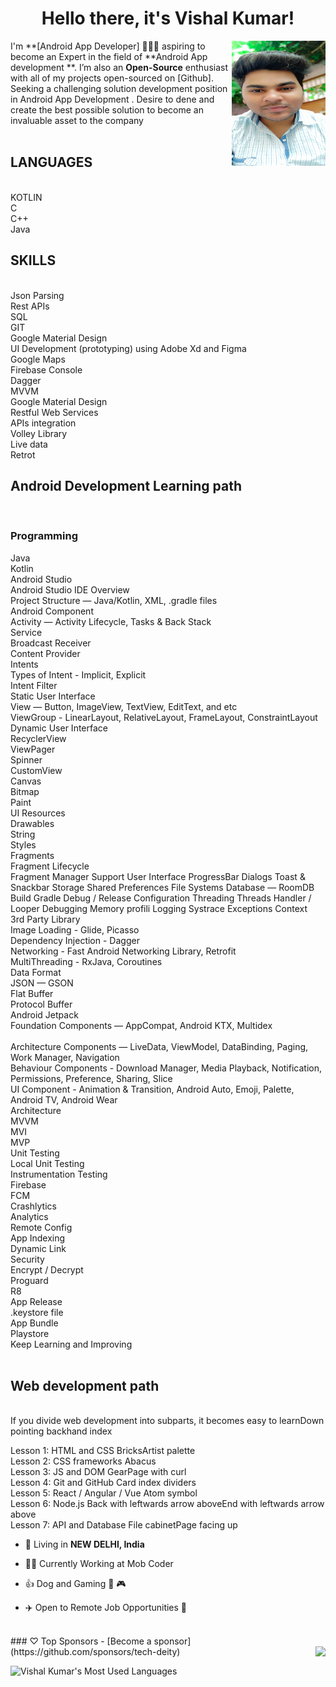 <h1 align="center"> Hello there, it's Vishal Kumar!</h1>


<img align="right" src="https://github.com/tech-deity/kotlin-basic/blob/main/157375116_293858125410250_4805920869720122906_o.jpg" height="200" width="150" />


I'm **[Android  App Developer] 👨🏻‍💻 aspiring to become an Expert in the field of **Android App  development **. I’m also an **Open-Source** enthusiast with all of my projects open-sourced on [Github]. Seeking a challenging solution
development position in Android App Development . Desire to dene and create the best possible
solution to become an invaluable asset to the company
<br/>
<br/>
<h2> LANGUAGES </h2><br/>
KOTLIN<br/>
C <br/>
C++ <br/>
Java <br/>

<h2> SKILLS  </h2> <br/>
Json Parsing <br/>
Rest APIs <br/>
SQL <br/>
GIT <br/>
Google Material Design <br/>
UI Development (prototyping) using Adobe Xd and Figma <br/>
Google Maps <br/>
Firebase Console <br/>
Dagger <br/>
MVVM <br/>
Google Material Design <br/>
Restful Web Services <br/>
APIs integration <br/>
Volley Library <br/>
Live data <br/>
Retrot <br/>

<h2> Android Development Learning path </h2> </br>
<h3>Programming </h3>
Java </br> 
Kotlin </br>
Android Studio </br> 
Android Studio IDE Overview </br>
Project Structure — Java/Kotlin, XML, .gradle files </br>
Android Component</br>
Activity — Activity Lifecycle, Tasks & Back Stack</br>
Service </br>
Broadcast Receiver </br>
Content Provider </br>
Intents </br>
Types of Intent - Implicit, Explicit </br>
Intent Filter </br>
Static User Interface </br>
View — Button, ImageView, TextView, EditText, and etc </br>
ViewGroup - LinearLayout, RelativeLayout, FrameLayout, ConstraintLayout </br>
Dynamic User Interface </br>
RecyclerView </br>
ViewPager </br>
Spinner </br>
CustomView </br>
Canvas </br>
Bitmap </br>
Paint </br>
UI Resources </br>
Drawables </br>
String </br>
Styles </br>
Fragments </br>
Fragment Lifecycle </br>
Fragment Manager
Support User Interface
ProgressBar
Dialogs
Toast & Snackbar
Storage
Shared Preferences
File Systems
Database — RoomDB
Build
Gradle
Debug / Release Configuration
Threading
Threads
Handler / Looper
Debugging
Memory profili
Logging
Systrace
Exceptions</b
Error Handling</br></b
Memory Leak
Detecting and Fixing Memory Leaks</br>
Context</br>
3rd Party Library</br>
Image Loading - Glide, Picasso</br>
Dependency Injection - Dagger</br>
Networking - Fast Android Networking Library, Retrofit</br>
MultiThreading - RxJava, Coroutines</br>
Data Format</br>
JSON — GSON</br>
Flat Buffer</br>
Protocol Buffer</br>
Android Jetpack</br>
Foundation Components — AppCompat, Android KTX, Multidex</br></br>
Architecture Components — LiveData, ViewModel, DataBinding, Paging, Work Manager, Navigation</br>
Behaviour Components - Download Manager, Media Playback, Notification, Permissions, Preference, Sharing, Slice</br>
UI Component - Animation & Transition, Android Auto, Emoji, Palette, Android TV, Android Wear </br>
Architecture </br>
MVVM</br>
MVI</br>
MVP</br>
Unit Testing</br>
Local Unit Testing</br>
Instrumentation Testing</br>
Firebase</br>
FCM</br>
Crashlytics</br>
Analytics</br>
Remote Config</br>
App Indexing</br>
Dynamic Link</br>
Security</br>
Encrypt / Decrypt</br>
Proguard</br>
R8</br>
App Release</br>
.keystore file</br>
App Bundle</br>
Playstore </br>
Keep Learning and Improving </br>


<br/> 

<h2>Web development path </h2><br/>
If you divide web development into subparts, it becomes easy to learnDown pointing backhand index<br/>

Lesson 1: HTML and CSS BricksArtist palette <br/>
Lesson 2: CSS frameworks Abacus <br/>
Lesson 3: JS and DOM GearPage with curl <br/>
Lesson 4: Git and GitHub Card index dividers <br/>
Lesson 5: React / Angular / Vue Atom symbol <br/>
Lesson 6: Node.js Back with leftwards arrow aboveEnd with leftwards arrow above <br/>
Lesson 7: API and Database File cabinetPage facing up <br/>

- 🗼 Living in **NEW DELHI, India**

- 👨‍💻 Currently Working at Mob Coder
- 👍 Dog and Gaming 🐶 🎮
- ✈️ Open to Remote Job Opportunities 🍻
<br/>
### ♡ Top Sponsors
- [Become a sponsor](https://github.com/sponsors/tech-deity)
<img src="https://komarev.com/ghpvc/?username=wasabeef&color=blue&style=flat-square&label=visitors" align="right" />



![Vishal Kumar's Most Used Languages](https://github-readme-stats.vercel.app/api/top-langs/?username=tech-deity&langs_count=10&lact&hide=makefile,html,css)
